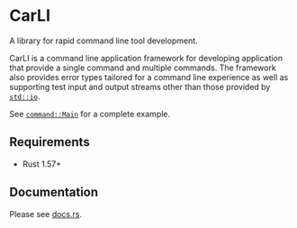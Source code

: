 CarLI
=====

A library for rapid command line tool development.

CarLI is a command line application framework for developing application that provide a single
command and multiple commands. The framework also provides error types tailored for a command
line experience as well as supporting test input and output streams other than those provided
by [`std::io`].

See [`command::Main`] for a complete example.

[`command::Main`]: https://docs.rs/carli/latest/carli/command/trait.Main.html
[`std::io`]: https://doc.rust-lang.org/1.57.0/std/io/index.html

Requirements
------------

- Rust 1.57+

Documentation
-------------

Please see [docs.rs](https://docs.rs/carli/latest/carli).
